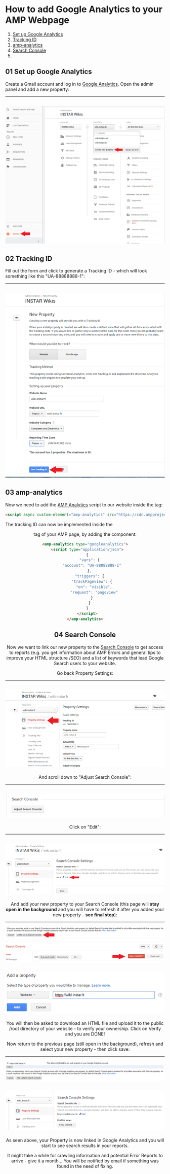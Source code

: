 # How to add Google Analytics to your AMP Webpage

01. [Set up Google Analytics](#01-set-up-google-analytics)
02. [Tracking ID](#02-tracking_id)
03. [amp-analytics](#03-amp-analytics)
04. [Search Console](04-search-console)
05. []()

## 01 Set up Google Analytics

Create a Gmail account and log in to [Google Analytics](https://analytics.google.com). Open the admin panel and add a new property:


---
![](./GA_01.png)
---


## 02 Tracking ID

Fill out the form and click to generate a Tracking ID - which will look something like this "UA-88888888-1":


---
![](./GA_02.png)
---


## 03 amp-analytics

Now we need to add the [AMP Analytics](https://www.ampproject.org/docs/reference/components/amp-analytics) script to our website inside the <head> tag:


```html
<script async custom-element="amp-analytics" src="https://cdn.ampproject.org/v0/amp-analytics-0.1.js"></script>
```

The tracking ID can now be implemented inside the <header> tag of your AMP page, by adding the <amp-analytics> component:

```html
<amp-analytics type="googleanalytics">
  <script type="application/json">
  {
    "vars": {
      "account": "UA-88888888-1"
    },
    "triggers": {
      "trackPageview": {
        "on": "visible",
        "request": "pageview"
      }
    }
  }
  </script>
</amp-analytics>
```


## 04 Search Console

Now we want to link our new property to the [Search Console](https://www.google.com/webmasters/tools/search-analytics) to get access to reports (e.g. you get information about AMP Errors and general tips to improve your HTML structure /SEO) and a list of keywords that lead Google Search users to your website.

Go back Property Settings:


---
![](./GA_03.png)
---


And scroll down to "Adjust Search Console":


---
![](./GA_04.png)
---


Click on "Edit":


---
![](./GA_05.png)
---


And add your new property to your Search Console (this page will **stay open in the background** and you will have to refresh it after you added your new property - **see final step**):


---
![](./GA_06.png)

![](./GA_07.png)

![](./GA_08.png)
---


You will then be asked to download an HTML file and upload it to the public /root directory of your website - to verify your ownership. Click on Verify and you are DONE!

Now return to the previous page (still open in the background), refresh and select your new property - then click save:


---
![](./GA_09.png)

![](./GA_10.png)
---


As seen above, your Property is now linked in Google Analytics and you will start to see search results in your reports.

It might take a while for crawling information and potential Error Reports to arrive - give it a month... You will be notified by email if something was found in the need of fixing.
